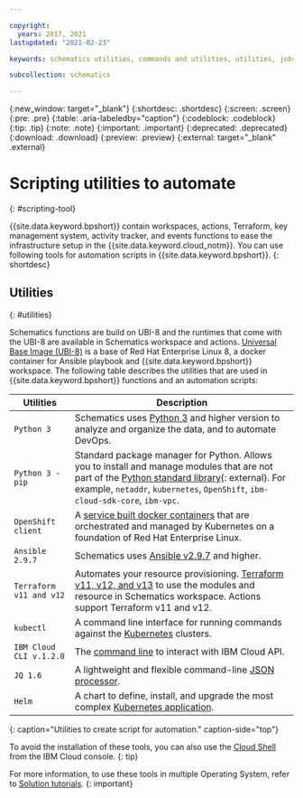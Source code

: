 ```yaml
---

copyright:
  years: 2017, 2021
lastupdated: "2021-02-23"

keywords: schematics utilities, commands and utilities, utilities, jobs

subcollection: schematics

---
```

{:new_window: target="_blank"}
{:shortdesc: .shortdesc}
{:screen: .screen}
{:pre: .pre}
{:table: .aria-labeledby="caption"} 
{:codeblock: .codeblock}
{:tip: .tip}
{:note: .note}
{:important: .important}
{:deprecated: .deprecated}
{:download: .download}
{:preview: .preview}
{:external: target="_blank" .external}


# Scripting utilities to automate
{: #scripting-tool}

{{site.data.keyword.bpshort}} contain workspaces, actions, Terraform, key management system, activity tracker, and events functions to ease the infrastructure setup in the {{site.data.keyword.cloud_notm}}. You can use following tools for automation scripts in {{site.data.keyword.bpshort}}.
{: shortdesc}

## Utilities
{: #utilities}

Schematics functions are build on UBI-8 and the runtimes that come with the UBI-8 are available in Schematics workspace and actions. [Universal Base Image (UBI-8)](/docs/RegistryImages?topic=RegistryImages-ibmliberty#ibmliberty_get_started) is a base of Red Hat Enterprise Linux  8, a docker container for Ansible playbook and {{site.data.keyword.bpshort}} workspace. The following table describes the utilities that are used in {{site.data.keyword.bpshort}} functions and an automation scripts:

|Utilities | Description | 
|---------|----------|
| `Python 3` | Schematics uses [Python 3](/docs/cli?topic=cli-enable-existing-python) and higher version to analyze and organize the data, and to automate DevOps. | 
| `Python 3 - pip` |Standard package manager for Python. Allows you to install and manage modules that are not part of the [Python standard library](https://docs.python.org/3/library/){: external}. For example, `netaddr`, `kubernetes`, `OpenShift`, `ibm-cloud-sdk-core`, `ibm-vpc`.| 
| `OpenShift client` |A [service built docker containers](/docs/solution-tutorials?topic=solution-tutorials-tutorials#getting-started-macos_oc) that are orchestrated and managed by Kubernetes on a foundation of Red Hat Enterprise Linux.| 
| `Ansible 2.9.7`| Schematics uses [Ansible v2.9.7](/docs/cloud-pak-multicloud-management?topic=cloud-pak-multicloud-management-ansible-getting-started) and higher. |
| `Terraform v11 and v12`|   Automates your resource provisioning. [Terraform v11, v12, and v13](/docs/ibm-cloud-provider-for-terraform?topic=ibm-cloud-provider-for-terraform-getting-started) to use the modules and resource in Schematics workspace. Actions support Terraform v11 and v12. |
| `kubectl`| A command line interface for running commands against the [Kubernetes](/docs/solution-tutorials?topic=solution-tutorials-tutorials#getting-started-macos_kubectl) clusters.|
| `IBM Cloud CLI v.1.2.0`| The [command line](/docs/solution-tutorials?topic=solution-tutorials-tutorials#getting-started-macos_cli) to interact with IBM Cloud API.|
| `JQ 1.6`| A lightweight and flexible command-line [JSON processor](/docs/solution-tutorials?topic=solution-tutorials-tutorials#getting-started-macos_jq).|
| `Helm` |A chart to define, install, and upgrade the most complex [Kubernetes application](/docs/solution-tutorials?topic=solution-tutorials-tutorials#getting-started-macos_helm).|
{: caption="Utilities to create script for automation." caption-side="top"}


To avoid the installation of these tools, you can also use the [Cloud Shell](https://cloud.ibm.com/shell) from the IBM Cloud console.
{: tip}

For more information, to use these tools in multiple Operating System, refer to [Solution tutorials](/docs/solution-tutorials?topic=solution-tutorials-tutorials).
{: important}
